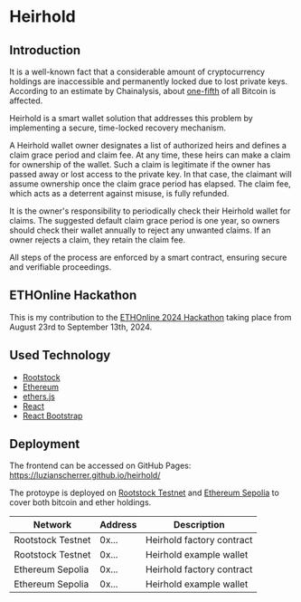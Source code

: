 # Heirhold

## Introduction

It is a well-known fact that a considerable amount of cryptocurrency holdings are inaccessible and permanently locked due to lost private keys. According to an estimate by Chainalysis, about [one-fifth](https://www.chainalysis.com/blog/bitcoin-market-data-exchanges-trading/) of all Bitcoin is affected.

Heirhold is a smart wallet solution that addresses this problem by implementing a secure, time-locked recovery mechanism.

A Heirhold wallet owner designates a list of authorized heirs and defines a claim grace period and claim fee. At any time, these heirs can make a claim for ownership of the wallet. Such a claim is legitimate if the owner has passed away or lost access to the private key. In that case, the claimant will assume ownership once the claim grace period has elapsed. The claim fee, which acts as a deterrent against misuse, is fully refunded.

It is the owner's responsibility to periodically check their Heirhold wallet for claims. The suggested default claim grace period is one year, so owners should check their wallet annually to reject any unwanted claims. If an owner rejects a claim, they retain the claim fee.

All steps of the process are enforced by a smart contract, ensuring secure and verifiable proceedings.

## ETHOnline Hackathon

This is my contribution to the [ETHOnline 2024 Hackathon](https://ethglobal.com/events/ethonline2024) taking place from August 23rd to September 13th, 2024.

## Used Technology

- [Rootstock](https://rootstock.io)
- [Ethereum](https://ethereum.org)
- [ethers.js](https://github.com/ethers-io/ethers.js)
- [React](https://react.dev)
- [React Bootstrap](https://react-bootstrap.netlify.app)

## Deployment

The frontend can be accessed on GitHub Pages: https://luzianscherrer.github.io/heirhold/

The protoype is deployed on [Rootstock Testnet](https://rootstock.io) and [Ethereum Sepolia](https://ethereum.org) to cover both bitcoin and ether holdings.

| Network           | Address | Description               |
| ----------------- | ------- | ------------------------- |
| Rootstock Testnet | 0x...   | Heirhold factory contract |
| Rootstock Testnet | 0x...   | Heirhold example wallet   |
| Ethereum Sepolia  | 0x...   | Heirhold factory contract |
| Ethereum Sepolia  | 0x...   | Heirhold example wallet   |
